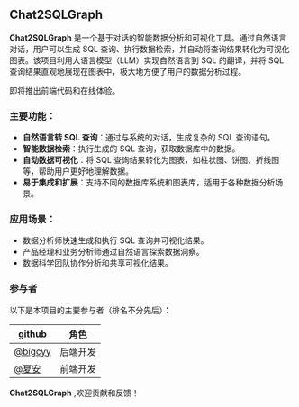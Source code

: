 ## Chat2SQLGraph

**Chat2SQLGraph** 是一个基于对话的智能数据分析和可视化工具。通过自然语言对话，用户可以生成 SQL 查询、执行数据检索，并自动将查询结果转化为可视化图表。该项目利用大语言模型（LLM）实现自然语言到 SQL 的翻译，并将 SQL 查询结果直观地展现在图表中，极大地方便了用户的数据分析过程。

即将推出前端代码和在线体验。

### 主要功能：

- **自然语言转 SQL 查询**：通过与系统的对话，生成复杂的 SQL 查询语句。
- **智能数据检索**：执行生成的 SQL 查询，获取数据库中的数据。
- **自动数据可视化**：将 SQL 查询结果转化为图表，如柱状图、饼图、折线图等，帮助用户更好地理解数据。
- **易于集成和扩展**：支持不同的数据库系统和图表库，适用于各种数据分析场景。

### 应用场景：

- 数据分析师快速生成和执行 SQL 查询并可视化结果。
- 产品经理和业务分析师通过自然语言探索数据洞察。
- 数据科学团队协作分析和共享可视化结果。


### 参与者

以下是本项目的主要参与者（排名不分先后）：

| github | 角色 | 
|------|------|
| [@bigcyy](https://github.com/bigcyy) | 后端开发 | 
| [@夏安](https://github.com/1653756334) | 前端开发 | 

**Chat2SQLGraph** ,欢迎贡献和反馈！

